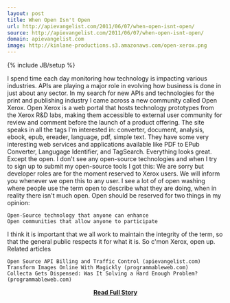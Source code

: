 ```yaml
---
layout: post
title: When Open Isn't Open
url: http://apievangelist.com/2011/06/07/when-open-isnt-open/
source: http://apievangelist.com/2011/06/07/when-open-isnt-open/
domain: apievangelist.com
image: http://kinlane-productions.s3.amazonaws.com/open-xerox.png
---
```

{% include JB/setup %}<p>I spend time each day monitoring how technology is impacting various industries.   APIs are playing a major role in evolving how business is done in just about any sector.  In my search for new APIs and technologies for the print and publishing industry I came across a new community called Open Xerox.
Open Xerox is a web portal that hosts technology prototypes from the Xerox R&amp;D labs, making them accessible to external user community for review and comment before the launch of a product offering.
The site speaks in all the tags I'm interested in: converter, document, analysis, ebook, epub, ereader, language, pdf, simple text.
They have some very interesting web services and applications available like PDF to EPub Converter, Langugage Identifier, and TagSearch.
Everything looks great.  Except the open.  I don't see any open-source technologies and when I try to sign up to submit my open-source tools I got this:
We are sorry but developer roles are for the moment reserved to Xerox users. We will inform you whenever we open this to any user.
I see a lot of of open washing where people use the term open to describe what they are doing, when in reality there isn't much open.
Open should be reserved for two things in my opinion:

	Open-Source technology that anyone can enhance
	Open communities that allow anyone to participate

I think it is important that we all work to maintain the integrity of the term, so that the general public respects it for what it is.  So c'mon Xerox, open up.
Related articles

	Open Source API Billing and Traffic Control (apievangelist.com)
	Transform Images Online With Magickly (programmableweb.com)
	Collecta Gets Dispensed: Was It Solving a Hard Enough Problem? (programmableweb.com)

</p>
<center><p><a href="http://apievangelist.com/2011/06/07/when-open-isnt-open/" style='padding:25px; font-sze:18px; font-weight: bold;'>Read Full Story</a></p></center>
